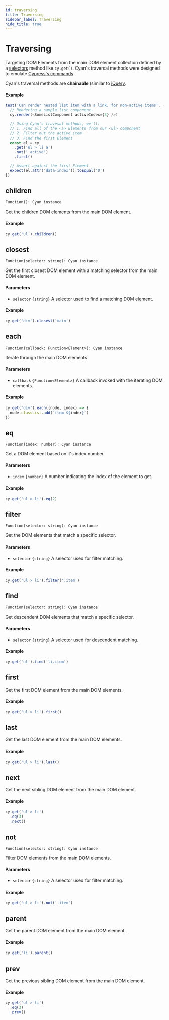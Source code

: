 ```yaml
---
id: traversing
title: Traversing
sidebar_label: Traversing
hide_title: true
---
```


# Traversing

Targeting DOM Elements from the main DOM element collection defined by a [selectors](./selectors) method like `cy.get()`. Cyan's traversal methods were designed to emulate [Cypress's commands](https://docs.cypress.io/api/api/table-of-contents.html).

Cyan's traversal methods are **chainable** (similar to [jQuery](https://api.jquery.com/category/traversing/).

#### Example

```js
test('Can render nested list item with a link, for non-active items', () => {
  // Rendering a sample list component.
  cy.render(<SomeListComponent activeIndex={3} />)

  // Using Cyan's travesal methods, we'll:
  // 1. Find all of the <a> Elements from our <ul> component
  // 2. Filter out the active item
  // 3. Find the first Element
  const el = cy
    .get('ul > li a')
    .not('.active')
    .first()

  // Assert against the first Element
  expect(el.attr('data-index')).toEqual('0')
})
```

## children

`Function(): Cyan instance`

Get the children DOM elements from the main DOM element.

#### Example

```javascript
cy.get('ul').children()
```

## closest

`Function(selector: string): Cyan instance`

Get the first closest DOM element with a matching selector from the main DOM element.

#### Parameters

- `selector` `{string}` A selector used to find a matching DOM element.

#### Example

```javascript
cy.get('div').closest('main')
```

## each

`Function(callback: Function<Element>): Cyan instance`

Iterate through the main DOM elements.

#### Parameters

- `callback` `{Function<Element>}` A callback invoked with the iterating DOM elements.

#### Example

```javascript
cy.get('div').each((node, index) => {
  node.classList.add(`item-${index}`)
})
```

## eq

`Function(index: number): Cyan instance`

Get a DOM element based on it's index number.

#### Parameters

- `index` `{number}` A number indicating the index of the element to get.

#### Example

```javascript
cy.get('ul > li').eq(2)
```

## filter

`Function(selector: string): Cyan instance`

Get the DOM elements that match a specific selector.

#### Parameters

- `selector` `{string}` A selector used for filter matching.

#### Example

```javascript
cy.get('ul > li').filter('.item')
```

## find

`Function(selector: string): Cyan instance`

Get descendent DOM elements that match a specific selector.

#### Parameters

- `selector` `{string}` A selector used for descendent matching.

#### Example

```javascript
cy.get('ul').find('li.item')
```

## first

Get the first DOM element from the main DOM elements.

#### Example

```javascript
cy.get('ul > li').first()
```

## last

Get the last DOM element from the main DOM elements.

#### Example

```javascript
cy.get('ul > li').last()
```

## next

Get the next sibling DOM element from the main DOM element.

#### Example

```javascript
cy.get('ul > li')
  .eq(3)
  .next()
```

## not

`Function(selector: string): Cyan instance`

Filter DOM elements from the main DOM elements.

#### Parameters

- `selector` `{string}` A selector used for filter matching.

#### Example

```javascript
cy.get('ul > li').not('.item')
```

## parent

Get the parent DOM element from the main DOM element.

#### Example

```javascript
cy.get('li').parent()
```

## prev

Get the previous sibling DOM element from the main DOM element.

#### Example

```javascript
cy.get('ul > li')
  .eq(3)
  .prev()
```
